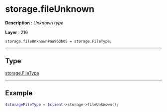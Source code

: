 # storage.fileUnknown

**Description** : *Unknown type*

**Layer** : 216

```tl
storage.fileUnknown#aa963b05 = storage.FileType;
```

---

## Type

[storage.FileType](type/storage.FileType)

---

## Example

```php
$storageFileType = $client->storage->fileUnknown();
```